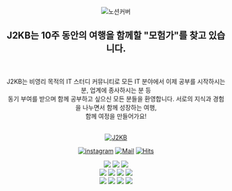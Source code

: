 <div align=center>

![노션커버](https://user-images.githubusercontent.com/90634012/184526699-d851fd83-a4f8-428a-8779-59079e3da24f.png)

## __J2KB는 10주 동안의 여행을 함께할 "모험가"를 찾고 있습니다.__      
<br />
<br />
J2KB는 비영리 목적의 IT 스터디 커뮤니티로 모든 IT 분야에서 이제 공부를 시작하시는 분, 업계에 종사하시는 분 등
<br />
동기 부여를 받으며 함께 공부하고 싶으신 모든 분들을 환영합니다. 서로의 지식과 경험을 나누면서 함께 성장하는 여행,
<br />
함께 여정을 만들어가요!
<br />
<br />

[![J2KB](https://img.shields.io/badge/J2KB-J2KB-green)](https://www.j2kb.com)

[![instagram](https://img.shields.io/badge/instagram-E4405F?style=flat-square&logo=Instagram&logoColor=white&link=https://www.instagram.com/j2kb.official/)](https://www.instagram.com/j2kb.official)
[![Mail](https://img.shields.io/badge/Gmail-d14836?style=flat-square&logo=Gmail&logoColor=white&link=mailto:j2kbcoding@gmail.com)](mailto:j2kbcoding@gmail.com)
[![Hits](https://hits.seeyoufarm.com/api/count/incr/badge.svg?url=https://github.com/J2KB)](https://hits.seeyoufarm.com)

<img src="https://img.shields.io/badge/HTML5-yellow?style=flat&logo=HTML5&logoColor=E34F26"/>
<img src="https://img.shields.io/badge/CSS3-orange?style=flat&logo=CSS3&logoColor=1572B6"/>
<img src="https://img.shields.io/badge/JavaScript-blue?style=flat&logo=JavaScript&logoColor=F7DF1E"/>
<br />
<img src="https://img.shields.io/badge/C-white?style=flat&logo=C&logoColor=A8B9CC"/>
<img src="https://img.shields.io/badge/C++-green?style=flat&logo=C++&logoColor=00599C"/>
<img src="https://img.shields.io/badge/Python-green?style=flat&logo=Python&logoColor=3776AB"/>
<img src="https://img.shields.io/badge/Spring-white?style=flat&logo=Spring&logoColor=6DB33F"/>
<br />
<img src="https://img.shields.io/badge/React-black?style=flat&logo=React&logoColor=61DAFB"/>
<img src="https://img.shields.io/badge/Vue.js-black?style=flat&logo=Vue.js&logoColor=4FC08D"/>
<img src="https://img.shields.io/badge/Angular-black?style=flat&logo=Angular&logoColor=DD0031"/>
<img src="https://img.shields.io/badge/Svelte-black?style=flat&logo=Svelte&logoColor=FF3E00"/>


</div>

